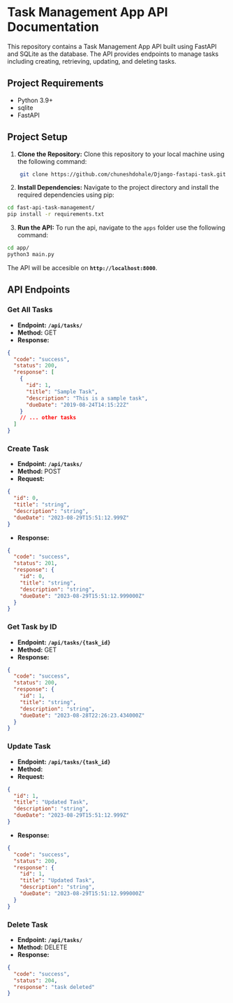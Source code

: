 # Task Management App API Documentation

This repository contains a Task Management App API built using FastAPI and SQLite as the database. The API provides endpoints to manage tasks including creating, retrieving, updating, and deleting tasks.

## Project Requirements

- Python 3.9+
- sqlite
- FastAPI

## Project Setup

1. **Clone the Repository:**
   Clone this repository to your local machine using the following command:

```bash
    git clone https://github.com/chuneshdohale/Django-fastapi-task.git
```

2. **Install Dependencies:**
   Navigate to the project directory and install the required dependencies using pip:

```bash
cd fast-api-task-management/
pip install -r requirements.txt
```

3. **Run the API:**
   To run the api, navigate to the `apps` folder use the following command:

```bash
cd app/
python3 main.py
```

The API will be accesible on **`http://localhost:8000`**.

## API Endpoints

### Get All Tasks

- **Endpoint:** **`/api/tasks/`**
- **Method:** GET
- **Response:**

```json
{
  "code": "success",
  "status": 200,
  "response": [
    {
      "id": 1,
      "title": "Sample Task",
      "description": "This is a sample task",
      "dueDate": "2019-08-24T14:15:22Z"
    }
    // ... other tasks
  ]
}
```

### Create Task

- **Endpoint:** **`/api/tasks/`**
- **Method:** POST
- **Request:**

```json
{
  "id": 0,
  "title": "string",
  "description": "string",
  "dueDate": "2023-08-29T15:51:12.999Z"
}
```

- **Response:**

```json
{
  "code": "success",
  "status": 201,
  "response": {
    "id": 0,
    "title": "string",
    "description": "string",
    "dueDate": "2023-08-29T15:51:12.999000Z"
  }
}
```

### Get Task by ID

- **Endpoint:** **`/api/tasks/{task_id}`**
- **Method:** GET
- **Response:**

```json
{
  "code": "success",
  "status": 200,
  "response": {
    "id": 1,
    "title": "string",
    "description": "string",
    "dueDate": "2023-08-28T22:26:23.434000Z"
  }
}
```

### Update Task

- **Endpoint:** **`/api/tasks/{task_id}`**
- **Method:**
- **Request:**

```json
{
  "id": 1,
  "title": "Updated Task",
  "description": "string",
  "dueDate": "2023-08-29T15:51:12.999Z"
}
```

- **Response:**

```json
{
  "code": "success",
  "status": 200,
  "response": {
    "id": 1,
    "title": "Updated Task",
    "description": "string",
    "dueDate": "2023-08-29T15:51:12.999000Z"
  }
}
```

### Delete Task

- **Endpoint:** **`/api/tasks/`**
- **Method:** DELETE
- **Response:**

```json
{
  "code": "success",
  "status": 204,
  "response": "task deleted"
}
```

